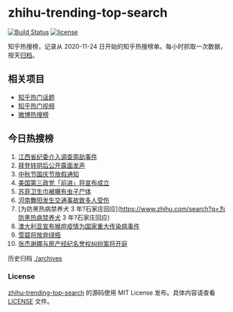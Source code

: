 # zhihu-trending-top-search

[![Build Status](https://github.com/justjavac/zhihu-trending-top-search/workflows/ci/badge.svg?branch=main)](https://github.com/justjavac/zhihu-trending-top-search/actions)
[![license](https://img.shields.io/github/license/justjavac/zhihu-trending-top-search)](https://github.com/justjavac/zhihu-trending-top-search/blob/main/LICENSE)

知乎热搜榜，记录从 2020-11-24 日开始的知乎热搜榜单。每小时抓取一次数据，按天[归档](./archives)。

## 相关项目

- [知乎热门话题](https://github.com/justjavac/zhihu-trending-hot-questions)
- [知乎热门视频](https://github.com/justjavac/zhihu-trending-hot-video)
- [微博热搜榜](https://github.com/justjavac/weibo-trending-hot-search)

## 今日热搜榜

<!-- BEGIN -->
<!-- 最后更新时间 Fri Jul 29 2022 07:17:09 GMT+0800 (China Standard Time) -->

1. [江西省纪委介入调查周劼事件](https://www.zhihu.com/search?q=江西省纪委介入调查周劼事件)
1. [拜登转阴后公开露面发声](https://www.zhihu.com/search?q=拜登转阴后公开露面发声)
1. [中秋节国庆节放假通知](https://www.zhihu.com/search?q=中秋节国庆节放假通知)
1. [美国第三政党「前进」将宣布成立](https://www.zhihu.com/search?q=美国第三政党「前进」将宣布成立)
1. [苏菲卫生巾被曝有虫子尸体](https://www.zhihu.com/search?q=苏菲卫生巾被曝有虫子尸体)
1. [河南舞阳发生交通事故致多人受伤](https://www.zhihu.com/search?q=河南舞阳发生交通事故致多人受伤)
1. [为防黑热病禁养犬 3 年?石家庄回应](https://www.zhihu.com/search?q=为防黑热病禁养犬 3 年?石家庄回应)
1. [澳大利亚宣布猴痘疫情为国家重大传染病事件](https://www.zhihu.com/search?q=澳大利亚宣布猴痘疫情为国家重大传染病事件)
1. [雪碧将放弃绿瓶](https://www.zhihu.com/search?q=雪碧将放弃绿瓶)
1. [张杰谢娜与房产经纪名誉权纠纷案将开庭](https://www.zhihu.com/search?q=张杰谢娜与房产经纪名誉权纠纷案将开庭)

<!-- END -->

历史归档 [./archives](./archives)

### License

[zhihu-trending-top-search](https://github.com/justjavac/zhihu-trending-top-search)
的源码使用 MIT License 发布。具体内容请查看 [LICENSE](./LICENSE) 文件。
